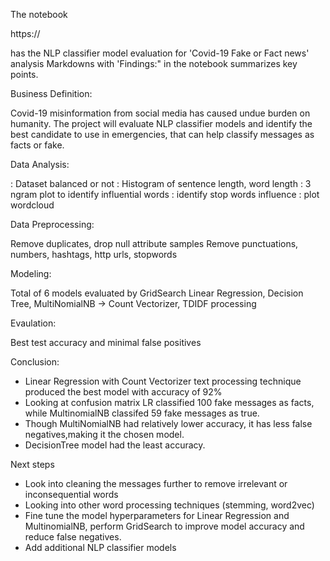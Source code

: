The notebook 

   https://

  has the NLP classifier model evaluation for 'Covid-19 Fake or Fact news' analysis
  Markdowns with 'Findings:" in the notebook summarizes key points.


Business Definition:

  Covid-19 misinformation from social media has caused undue burden on humanity. 
The project will evaluate NLP classifier models and identify the best candidate to use in emergencies, that can help classify messages as facts or fake.

Data Analysis:

  : Dataset balanced or not
  : Histogram of sentence length, word length
  : 3 ngram plot to identify influential words
  : identify stop words influence
  : plot wordcloud

Data Preprocessing:

  Remove duplicates, drop null attribute samples
  Remove punctuations, numbers, hashtags, http urls, stopwords


Modeling:
  
  Total of 6 models evaluated by GridSearch
      Linear Regression, Decision Tree, MultiNomialNB -> Count Vectorizer, TDIDF processing

  
Evaulation:
   
  Best test accuracy and minimal false positives    
 
  
Conclusion:

   - Linear Regression with Count Vectorizer text processing technique produced the best model with accuracy of 92%
   - Looking at confusion matrix LR classified 100 fake messages as facts, while MultinomialNB classifed 59 fake messages as true.
   - Though MultiNomialNB had relatively lower accuracy, it has less false negatives,making it the chosen model.
   -  DecisionTree model had the least accuracy.
    
Next steps
 - Look into cleaning the messages further to remove irrelevant or inconsequential words
 - Looking into other word processing techniques (stemming, word2vec) 
 - Fine tune the model hyperparameters for Linear Regression and MultinomialNB, perform GridSearch to improve model accuracy and reduce false negatives.
 - Add additional NLP classifier models 
